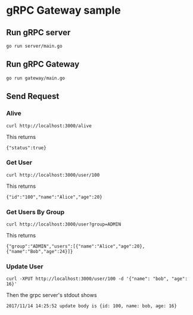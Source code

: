 # gRPC Gateway sample

## Run gRPC server
```
go run server/main.go
```

## Run gRPC Gateway
```
go run gateway/main.go
```

## Send Request
### Alive
```
curl http://localhost:3000/alive
```

This returns
```
{"status":true}
```

### Get User
```
curl http://localhost:3000/user/100
```

This returns
```
{"id":"100","name":"Alice","age":20}
```

### Get Users By Group
```
curl http://localhost:3000/user?group=ADMIN
```

This returns
```
{"group":"ADMIN","users":[{"name":"Alice","age":20},{"name":"Bob","age":24}]}
```

### Update User
```
curl -XPUT http://localhost:3000/user/100 -d '{"name": "bob", "age": 16}'
```

Then the grpc server's stdout shows
```
2017/11/14 14:25:52 update body is {id: 100, name: bob, age: 16}
```

